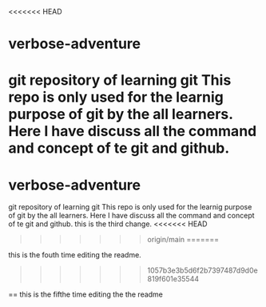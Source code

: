 <<<<<<< HEAD
# verbose-adventure

git repository of learning git
This repo is only used for the learnig purpose of git by the all learners.
Here I have discuss all the command and concept of te git and github.
=======
# verbose-adventure

git repository of learning git
This repo is only used for the learnig purpose of git by the all learners.
Here I have discuss all the command and concept of te git and github.
this is the third change.
<<<<<<< HEAD
>>>>>>> origin/main
=======

this is the fouth time editing the readme.
>>>>>>> 1057b3e3b5d6f2b7397487d9d0e819f601e35544

==
this is the fifthe time editing the the readme

